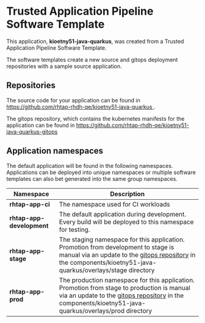 # Trusted Application Pipeline Software Template

This application, **kioetny51-java-quarkus**, was created from a Trusted Application Pipeline Software Template.

The software templates create a new source and gitops deployment repositories with a sample source application. 

## Repositories

The source code for your application can be found in [https://github.com/rhtap-rhdh-qe/kioetny51-java-quarkus ](https://github.com/rhtap-rhdh-qe/kioetny51-java-quarkus ).
 
The gitops repository, which contains the kubernetes manifests for the application can be found in 
[https://github.com/rhtap-rhdh-qe/kioetny51-java-quarkus-gitops ](https://github.com/rhtap-rhdh-qe/kioetny51-java-quarkus-gitops ) 

## Application namespaces 

The default application will be found in the following namespaces. Applications can be deployed into unique namespaces or multiple software templates can also bet generated into the same group namespaces.  

|  Namespace   |  Description   |  
| -------- | -------- |
| **rhtap-app-ci** | The namespace used for CI workloads |
| **rhtap-app-development** | The default application during development. Every build will be deployed to this namespace for testing. |
| **rhtap-app-stage** | The staging namespace for this application. Promotion from development to stage is manual via an update to the [gitops repository](https://github.com/rhtap-rhdh-qe/kioetny51-java-quarkus-gitops ) in the components/kioetny51-java-quarkus/overlays/stage directory |
| **rhtap-app-prod** | The production namespace for this application. Promotion from stage to production is manual via an update to the [gitops repository](https://github.com/rhtap-rhdh-qe/kioetny51-java-quarkus-gitops ) in the components/kioetny51-java-quarkus/overlays/prod directory |